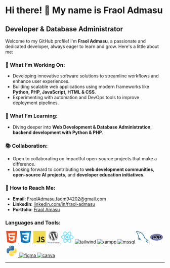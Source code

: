 # Hi there! 👋 My name is Fraol Admasu 

## Developer & Database Administrator

Welcome to my GitHub profile! I'm **Fraol Admasu**, a passionate and dedicated developer, always eager to learn and grow. Here's a little about me:

### 🔧 What I’m Working On:
- Developing innovative software solutions to streamline workflows and enhance user experiences.
- Building scalable web applications using modern frameworks like **Python, PHP, JavaScript, HTML & CSS**.
- Experimenting with automation and DevOps tools to improve deployment pipelines.

### 🌿 What I’m Learning:
- Diving deeper into **Web Development & Database Administration**, **backend development with Python & PHP**.

### 📚 Collaboration:
- Open to collaborating on impactful open-source projects that make a difference.
- Looking forward to contributing to **web development communities**, **open-source AI projects**, and **developer education initiatives**.

### 📧 How to Reach Me:
- **Email**: [FraolAdmasu.fadm94202@gmail.com](mailto:FraolAdmasu.fadm94202@gmail.com)
- **LinkedIn**: [linkedin.com/in/fraol-admasu](https://www.linkedin.com/in/fraol-admasu)
- **Portfolio**: [Fraol Amasu](https://fraol-admasu.netlify.app/)

### Languages and Tools:
<p align="left">
  <a href="https://www.w3.org/html/" target="_blank" rel="noreferrer"> <img src="https://raw.githubusercontent.com/devicons/devicon/master/icons/html5/html5-original.svg" alt="html5" width="40" height="40"/> </a>
  <a href="https://www.w3.org/Style/CSS/" target="_blank" rel="noreferrer"> <img src="https://raw.githubusercontent.com/devicons/devicon/master/icons/css3/css3-original.svg" alt="css3" width="40" height="40"/> </a>
  <a href="https://developer.mozilla.org/en-US/docs/Web/JavaScript" target="_blank" rel="noreferrer"> <img src="https://raw.githubusercontent.com/devicons/devicon/master/icons/javascript/javascript-original.svg" alt="javascript" width="40" height="40"/> </a>
  <a href="https://wordpress.org/" target="_blank" rel="noreferrer"> <img src="https://raw.githubusercontent.com/devicons/devicon/master/icons/wordpress/wordpress-original.svg" alt="wordpress" width="40" height="40"/> </a>
  <a href="https://reactjs.org/" target="_blank" rel="noreferrer"> <img src="https://raw.githubusercontent.com/devicons/devicon/master/icons/react/react-original.svg" alt="react" width="40" height="40"/> </a>
  <a href="https://tailwindcss.com/" target="_blank" rel="noreferrer"> <img src="https://www.vectorlogo.zone/logos/tailwindcss/tailwindcss-icon.svg" alt="tailwind" width="40" height="40"/> </a>
  <a href="https://www.apachefriends.org/" target="_blank" rel="noreferrer"> <img src="https://raw.githubusercontent.com/devicons/devicon/master/icons/xampp/xampp-original.svg" alt="xampp" width="40" height="40"/> </a>
  <a href="https://www.microsoft.com/en-us/sql-server" target="_blank" rel="noreferrer"> <img src="https://www.svgrepo.com/show/303229/microsoft-sql-server-logo.svg" alt="mssql" width="40" height="40"/> </a>
  <a href="https://www.mysql.com/" target="_blank" rel="noreferrer"> <img src="https://raw.githubusercontent.com/devicons/devicon/master/icons/mysql/mysql-original.svg" alt="mysql" width="40" height="40"/> </a>
  <a href="https://www.php.net" target="_blank" rel="noreferrer"> <img src="https://raw.githubusercontent.com/devicons/devicon/master/icons/php/php-original.svg" alt="php" width="40" height="40"/> </a>
  <a href="https://www.python.org" target="_blank" rel="noreferrer"> <img src="https://raw.githubusercontent.com/devicons/devicon/master/icons/python/python-original.svg" alt="python" width="40" height="40"/> </a>
  <a href="https://www.figma.com/" target="_blank" rel="noreferrer"> <img src="https://www.vectorlogo.zone/logos/figma/figma-icon.svg" alt="figma" width="40" height="40"/> </a>
  <a href="https://www.canva.com/" target="_blank" rel="noreferrer"> <img src="https://www.vectorlogo.zone/logos/canva/canva-icon.svg" alt="canva" width="40" height="40"/> </a>
</p>

---
